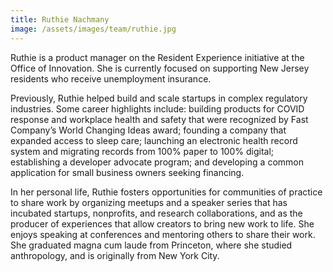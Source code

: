 ```yaml
---
title: Ruthie Nachmany
image: /assets/images/team/ruthie.jpg
---
```


Ruthie is a product manager on the Resident Experience initiative at the Office of Innovation. She is currently focused on supporting New Jersey residents who receive unemployment insurance.

Previously, Ruthie helped build and scale startups in complex regulatory industries. Some career highlights include: building products for COVID response and workplace health and safety that were recognized by Fast Company’s World Changing Ideas award; founding a company that expanded access to sleep care; launching an electronic health record system and migrating records from 100% paper to 100% digital; establishing a developer advocate program; and developing a common application for small business owners seeking financing.

In her personal life, Ruthie fosters opportunities for communities of practice to share work by organizing meetups and a speaker series that has incubated startups, nonprofits, and research collaborations, and as the producer of experiences that allow creators to bring new work to life. She enjoys speaking at conferences and mentoring others to share their work. She graduated magna cum laude from Princeton, where she studied anthropology, and is originally from New York City.